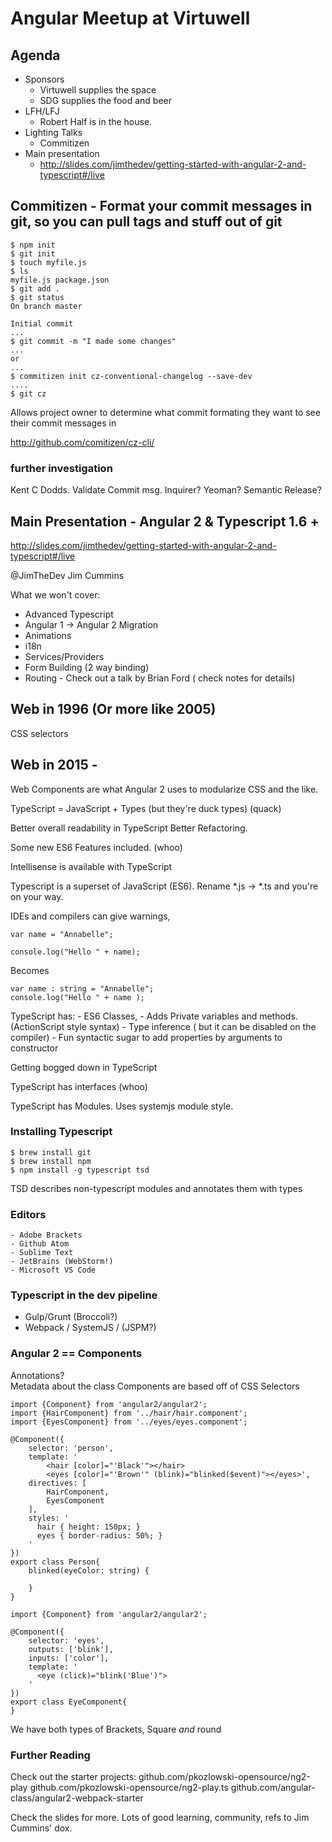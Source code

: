 # Angular Meetup at Virtuwell

## Agenda
* Sponsors
    - Virtuwell supplies the space
    - SDG supplies the food and beer 
* LFH/LFJ
    - Robert Half is in the house.
* Lighting Talks
	- Commitizen
* Main presentation
	- http://slides.com/jimthedev/getting-started-with-angular-2-and-typescript#/live

## Commitizen - Format your commit messages in git, so you can pull tags and stuff out of git

```
$ npm init
$ git init
$ touch myfile.js
$ ls 
myfile.js package.json
$ git add .
$ git status
On branch master

Initial commit
...
$ git commit -m "I made some changes" 
...
or
... 
$ commitizen init cz-conventional-changelog --save-dev
.... 
$ git cz 
```

Allows project owner to determine what commit formating they want to see their commit messages in

http://github.com/comitizen/cz-cli/

### further investigation
Kent C Dodds.
Validate Commit msg. 
Inquirer? 
Yeoman? 
Semantic Release?

## Main Presentation - Angular 2 & Typescript 1.6 + 
http://slides.com/jimthedev/getting-started-with-angular-2-and-typescript#/live

@JimTheDev Jim Cummins

What we won't cover: 
* Advanced Typescript
* Angular 1 -> Angular 2 Migration
* Animations
* i18n
* Services/Providers
* Form Building (2 way binding)
* Routing - Check out a talk by Brian Ford ( check notes for details)

## Web in 1996 (Or more like 2005)
CSS selectors 

## Web in 2015 - 
Web Components are what Angular 2 uses to modularize CSS and the like. 

TypeScript = JavaScript + Types (but they're duck types) (quack)

Better overall readability in TypeScript
Better Refactoring. 

Some new ES6 Features included. (whoo)

Intellisense is available with TypeScript

Typescript is a superset of JavaScript (ES6).  Rename *.js -> *.ts and you're on your way.

IDEs and compilers can give warnings,

```
var name = "Annabelle";

console.log("Hello " + name);
```

Becomes
```
var name : string = "Annabelle";
console.log("Hello " + name );
```

TypeScript has:
     - ES6 Classes, 
     - Adds Private variables and methods. (ActionScript style syntax)
     - Type inference ( but it can be disabled on the compiler)
	 - Fun syntactic sugar to add properties by arguments to constructor
	 
Getting bogged down in TypeScript

TypeScript has interfaces (whoo)

TypeScript has Modules. Uses systemjs module style.

### Installing Typescript

```
$ brew install git
$ brew install npm
$ npm install -g typescript tsd
```

TSD describes non-typescript modules and annotates them with types

### Editors
    - Adobe Brackets
	- Github Atom
	- Sublime Text
	- JetBrains (WebStorm!)
	- Microsoft VS Code

### Typescript in the dev pipeline

* Gulp/Grunt (Broccoli?)
* Webpack / SystemJS / (JSPM?)

### Angular 2 == Components

Annotations?  
Metadata about the class
Components are based off of CSS Selectors 
```
import {Component} from 'angular2/angular2';
import {HairComponent} from '../hair/hair.component';
import {EyesComponent} from '../eyes/eyes.component';

@Component({ 
	selector: 'person',
	template: '
		<hair [color]="'Black'"></hair>
		<eyes [color]="'Brown'" (blink)="blinked($event)"></eyes>',
	directives: [
		HairComponent,
		EyesComponent
	],
	styles: '
	  hair { height: 150px; }
	  eyes { border-radius: 50%; }
	'
})
export class Person{
	blinked(eyeColor: string) {
		
	}
}
```

```
import {Component} from 'angular2/angular2';

@Component({
	selector: 'eyes',
	outputs: ['blink'],
	inputs: ['color'],
	template: '
	  <eye (click)="blink('Blue')">
	'
})
export class EyeComponent{
}
```
We have both types of Brackets, Square *and* round


### Further Reading
Check out the starter projects: 
github.com/pkozlowski-opensource/ng2-play
github.com/pkozlowski-opensource/ng2-play.ts
github.com/angular-class/angular2-webpack-starter

Check the slides for more. Lots of good learning, community, refs to Jim Cummins' dox.
